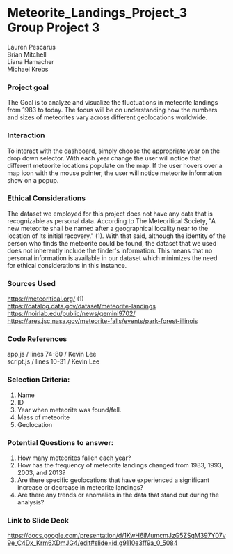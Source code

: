 # Meteorite_Landings_Project_3 Group Project 3
Lauren Pescarus  
Brian Mitchell  
Liana Hamacher  
Michael Krebs    


### Project goal   
The Goal is to analyze and visualize the fluctuations in meteorite landings from 1983 to today. The focus will be on understanding how the numbers and sizes of meteorites vary across different geolocations worldwide.  

### Interaction    
To interact with the dashboard, simply choose the appropriate year on the drop down selector. With each year change the user will notice that different meteorite locations populate on the map. If the user hovers over a map icon with the mouse pointer, the user will notice meteorite information show on a popup.  

### Ethical Considerations  
The dataset we employed for this project does not have any data that is recognizable as personal data. According to The Meteoritical Society, "A new meteorite shall be named after a geographical locality near to the location of its initial recovery." (1). With that said, although the identity of the person who finds the meteorite could be found, the dataset that we used does not inherently include the finder's information. This means that no personal information is available in our dataset which minimizes the need for ethical considerations in this instance.  

### Sources Used  
https://meteoritical.org/ (1)  
https://catalog.data.gov/dataset/meteorite-landings  
https://noirlab.edu/public/news/gemini9702/  
https://ares.jsc.nasa.gov/meteorite-falls/events/park-forest-illinois  

### Code References  
app.js / lines 74-80 / Kevin Lee  
script.js / lines 10-31 / Kevin Lee  

### Selection Criteria:  
1.	Name
2.	ID
3.	Year when meteorite was found/fell.
4.	Mass of meteorite
5.	Geolocation

### Potential Questions to answer:  
1.	How many meteorites fallen each year?
2.	How has the frequency of meteorite landings changed from 1983, 1993, 2003, and 2013?
3.	Are there specific geolocations that have experienced a significant increase or decrease in meteorite landings?
4.	Are there any trends or anomalies in the data that stand out during the analysis?

### Link to Slide Deck
https://docs.google.com/presentation/d/1KwH6iMumcmJzG5ZSgM397Y07v9e_C4Dx_Krm6XDmJG4/edit#slide=id.g9110e3ff9a_0_5084
 

